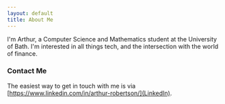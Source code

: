 ```yaml
---
layout: default
title: About Me
---
```


<!-- <img class="profile-picture" src="{{site.baseurl}}/{{site.profile-picture}}"> -->

I'm Arthur, a Computer Science and Mathematics student at the University of Bath. I'm interested in all things tech, and the intersection with the world of finance.

### Contact Me
The easiest way to get in touch with me is via [https://www.linkedin.com/in/arthur-robertson/](LinkedIn).
